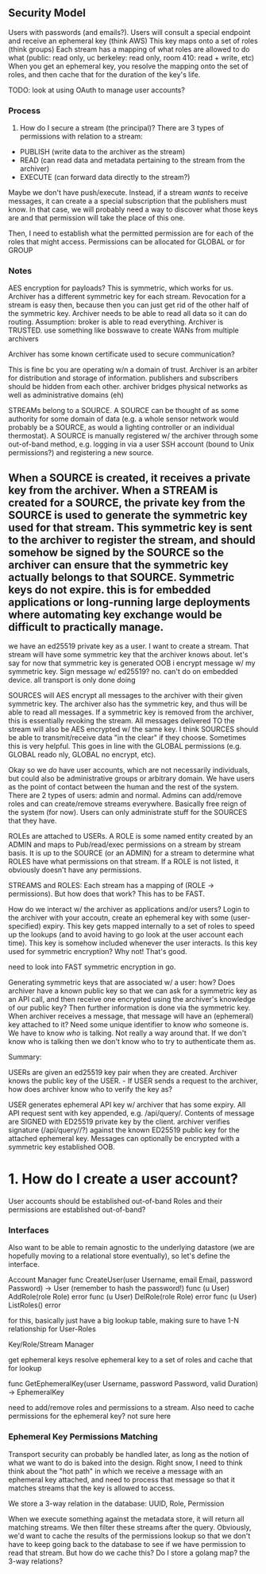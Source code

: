 ## Security Model

Users with passwords (and emails?).
Users will consult a special endpoint and receive an ephemeral key (think AWS)
This key maps onto a set of roles (think groups)
Each stream has a mapping of what roles are allowed to do what (public: read only, uc berkeley: read only, room 410: read + write, etc)
When you get an ephemeral key, you resolve the mapping onto the set of roles, and then cache
that for the duration of the key's life.

TODO: look at using OAuth to manage user accounts?

### Process

1. How do I secure a stream (the principal)?
There are 3 types of permissions with relation to a stream:
* PUBLISH (write data to the archiver as the stream)
* READ (can read data and metadata pertaining to the stream from the archiver)
* EXECUTE (can forward data directly to the stream?)

Maybe we don't have push/execute. Instead, if a stream *wants* to receive messages, it
can create a a special subscription that the publishers must know.  In that
case, we will probably need a way to discover what those keys are and that
permission will take the place of this one.

Then, I need to establish what the permitted permission are for each of the roles
that might access. Permissions can be allocated for GLOBAL or for GROUP

### Notes

AES encryption for payloads? This is symmetric, which works for us. Archiver has a different symmetric key for each stream.
Revocation for a stream is easy then, because then you can just get rid of the other half of the symmetric key.
Archiver needs to be able to read all data so it can do routing.
Assumption: broker is able to read everything.
Archiver is TRUSTED. use something like bosswave to create WANs from multiple archivers

Archiver has some known certificate used to secure communication?

This is fine bc you are operating w/n a domain of trust. Archiver is an arbiter
for distribution and storage of information.  publishers and subscribers should
be hidden from each other. archiver bridges physical networks as well as
administrative domains (eh)

STREAMs belong to a SOURCE. A SOURCE can be thought of as some authority for
some domain of data (e.g. a whole sensor network would probably be a SOURCE, as
would a lighting controller or an individual thermostat). A SOURCE is manually
registered w/ the archiver through some out-of-band method, e.g. logging in
via a user SSH account (bound to Unix permissions?) and registering a new source.

When a SOURCE is created, it receives a private key from the archiver. When a STREAM
is created for a SOURCE, the private key from the SOURCE is used to generate the symmetric
key used for that stream. This symmetric key is sent to the archiver to register the stream,
and should somehow be signed by the SOURCE so the archiver can ensure that the symmetric
key actually belongs to that SOURCE. Symmetric keys do not expire. this is for embedded
applications or long-running large deployments where automating key exchange would be
difficult to practically manage.
--
we have an ed25519 private key as a user. I want to create a stream. That stream will
have some symmetric key that the archiver knows about. 
let's say for now that symmetric key is generated OOB
i encrypt message w/ my symmetric key. Sign message w/ ed25519? no. can't do on embedded device.
all transport is only done doing 

SOURCES will AES encrypt all messages to the archiver with their given symmetric key. The archiver
also has the symmetric key, and thus will be able to read all messages. If a symmetric key is removed
from the archiver, this is essentially revoking the stream. All messages delivered TO the stream
will also be AES encrypted w/ the same key.
I think SOURCES should be able to transmit/receive data "in the clear" if they choose. Sometimes this
is very helpful. This goes in line with the GLOBAL permissions (e.g. GLOBAL reado nly, GLOBAL no encrypt, etc).

Okay so we *do* have user accounts, which are not necessarily individuals, but could also
be administrative groups or arbitrary domain. We have users as the point of contact between
the human and the rest of the system. There are 2 types of users: admin and normal. Admins
can add/remove roles and can create/remove streams everywhere. Basically free reign of the system (for now).
Users can only administrate stuff for the SOURCES that they have.

ROLEs are attached to USERs. A ROLE is some named entity created by an ADMIN
and maps to Pub/read/exec permissions on a stream by stream basis. It is up to
the SOURCE (or an ADMIN) for a stream to determine what ROLES have what
permissions on that stream. If a ROLE is not listed, it obviously doesn't have
any permissions.

STREAMS and ROLES: Each stream has a mapping of (ROLE -> permissions). But how does that work?
This has to be FAST.

How do we interact w/ the archiver as applications and/or users?
Login to the archiver with your accoutn, create an ephemeral key with some (user-specified) expiry.
This key gets mapped internally to a set of roles to speed up the lookups (and to avoid having to
go look at the user account each time). This key is somehow included whenever the user interacts. Is this
key used for symmetric encryption? Why not! That's good.

need to look into FAST symmetric encryption in go.

Generating symmetric keys that are associated w/ a user: how? Does archiver have a known public key
so that we can ask for a symmetric key as an API call, and then receive one encrypted using the archiver's
knowledge of our public key? Then further information is done via the symmetric key. When archiver
receives a message, that message will have an (ephemeral) key attached to it? Need some unique identifier
to know *who* someone is. We have to know *who* is talking. Not really a way around that. If we don't
know who is talking then we don't know who to try to authenticate them as. 

Summary:

USERs are given an ed25519 key pair when they are created. Archiver knows the public key of the USER.
    - If USER sends a request to the archiver, how does archiver know who to verify the key as?

USER generates ephemeral API key w/ archiver that has some expiry. All API request sent with key
appended, e.g. /api/query/<key>. Contents of message are SIGNED with ED25519 private key by the client.
archiver verifies signature (/api/query/<key>/<sig>?) against the known ED25519 public key for the attached ephemeral key.
Messages can optionally be encrypted with a symmetric key established OOB.



# 1. How do I create a user account?

User accounts should be established out-of-band
Roles and their permissions are established out-of-band?


### Interfaces

Also want to be able to remain agnostic to the underlying datastore (we are hopefully moving to a relational store eventually), so let's
define the interface.

Account Manager
func CreateUser(user Username, email Email, password Password) -> User (remember to hash the password!)
func (u User) AddRole(role Role) error
func (u User) DelRole(role Role) error
func (u User) ListRoles() error

for this, basically just have a big lookup table, making sure to have 1-N relationship for User-Roles

Key/Role/Stream Manager

get ephemeral keys
resolve ephemeral key to a set of roles and cache that for lookup

func GetEphemeralKey(user Username, password Password, valid Duration) -> EphemeralKey

need to add/remove roles and permissions to a stream. Also need to cache permissions for the ephemeral key? not sure here

### Ephemeral Key Permissions Matching

Transport security can probably be handled later, as long as the notion of what
we want to do is baked into the design.  Right snow, I need to think think about
the "hot path" in which we receive a message with an ephemeral key attached,
and need to process that message so that it matches streams that the key is
allowed to access.

We store a 3-way relation in the database: UUID, Role, Permission

When we execute something against the metadata store, it will return all matching streams.
We then filter these streams after the query. Obviously, we'd want to cache the results
of the permissions lookup so that we don't have to keep going back to the database to
see if we have permission to read that stream. But how do we cache this? Do I store
a golang map? the 3-way relations?
